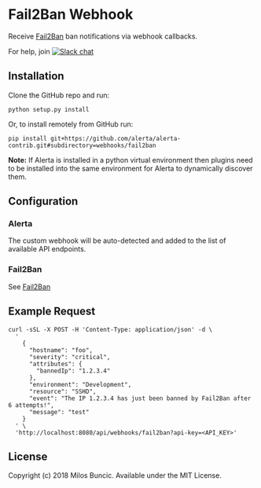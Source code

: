 Fail2Ban Webhook
================

Receive [Fail2Ban](https://www.fail2ban.org) ban notifications via webhook callbacks.

For help, join [![Slack chat](https://img.shields.io/badge/chat-on%20slack-blue?logo=slack)](https://slack.alerta.dev)

Installation
------------

Clone the GitHub repo and run:

```plain
python setup.py install
```

Or, to install remotely from GitHub run:

```plain
pip install git+https://github.com/alerta/alerta-contrib.git#subdirectory=webhooks/fail2ban
```

**Note:** If Alerta is installed in a python virtual environment then plugins
need to be installed into the same environment for Alerta to dynamically
discover them.

Configuration
-------------

### Alerta

The custom webhook will be auto-detected and added to the list of available API endpoints.

### Fail2Ban

See [Fail2Ban](../../integrations/fail2ban/README.md)

Example Request
--------------

```plain
curl -sSL -X POST -H 'Content-Type: application/json' -d \
  '
    {
      "hostname": "foo",
      "severity": "critical",
      "attributes": {
        "bannedIp": "1.2.3.4"
      },
      "environment": "Development",
      "resource": "SSHD",
      "event": "The IP 1.2.3.4 has just been banned by Fail2Ban after 6 attempts!",
      "message": "test"
    }
  ' \
  'http://localhost:8080/api/webhooks/fail2ban?api-key=<API_KEY>'
```

License
-------

Copyright (c) 2018 Milos Buncic. Available under the MIT License.

